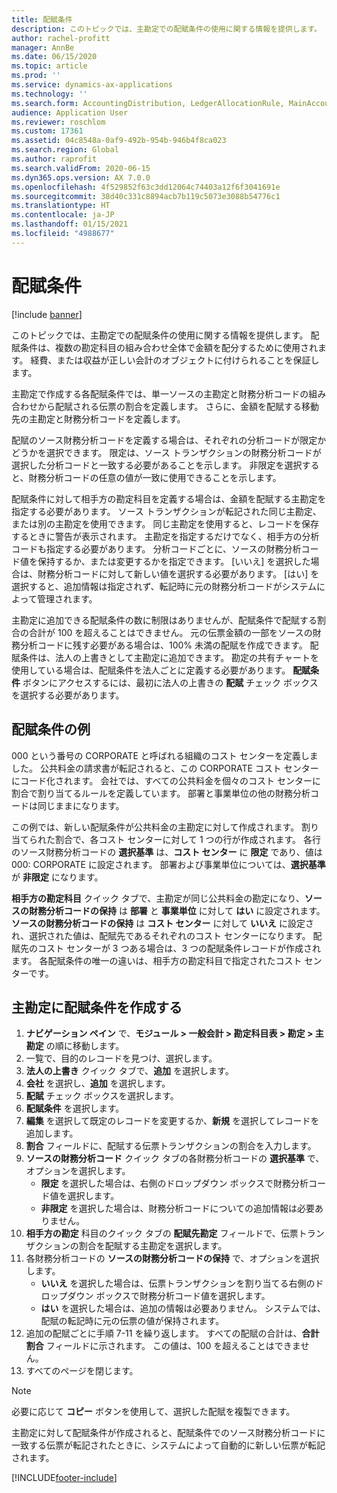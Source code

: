 ```yaml
---
title: 配賦条件
description: このトピックでは、主勘定での配賦条件の使用に関する情報を提供します。
author: rachel-profitt
manager: AnnBe
ms.date: 06/15/2020
ms.topic: article
ms.prod: ''
ms.service: dynamics-ax-applications
ms.technology: ''
ms.search.form: AccountingDistribution, LedgerAllocationRule, MainAccount, AllocationTerms
audience: Application User
ms.reviewer: roschlom
ms.custom: 17361
ms.assetid: 04c8548a-0af9-492b-954b-946b4f8ca023
ms.search.region: Global
ms.author: raprofit
ms.search.validFrom: 2020-06-15
ms.dyn365.ops.version: AX 7.0.0
ms.openlocfilehash: 4f529852f63c3dd12064c74403a12f6f3041691e
ms.sourcegitcommit: 38d40c331c8894acb7b119c5073e3088b54776c1
ms.translationtype: HT
ms.contentlocale: ja-JP
ms.lasthandoff: 01/15/2021
ms.locfileid: "4988677"
---
```

# <a name="allocation-terms"></a>配賦条件

[!include [banner](../includes/banner.md)]

このトピックでは、主勘定での配賦条件の使用に関する情報を提供します。 配賦条件は、複数の勘定科目の組み合わせ全体で金額を配分するために使用されます。 経費、または収益が正しい会計のオブジェクトに付けられることを保証します。

主勘定で作成する各配賦条件では、単一ソースの主勘定と財務分析コードの組み合わせから配賦される伝票の割合を定義します。 さらに、金額を配賦する移動先の主勘定と財務分析コードを定義します。 

配賦のソース財務分析コードを定義する場合は、それぞれの分析コードが限定かどうかを選択できます。 限定は、ソース トランザクションの財務分析コードが選択した分析コードと一致する必要があることを示します。 非限定を選択すると、財務分析コードの任意の値が一致に使用できることを示します。

配賦条件に対して相手方の勘定科目を定義する場合は、金額を配賦する主勘定を指定する必要があります。 ソース トランザクションが転記された同じ主勘定、または別の主勘定を使用できます。 同じ主勘定を使用すると、レコードを保存するときに警告が表示されます。 主勘定を指定するだけでなく、相手方の分析コードも指定する必要があります。 分析コードごとに、ソースの財務分析コード値を保持するか、または変更するかを指定できます。 [いいえ] を選択した場合は、財務分析コードに対して新しい値を選択する必要があります。 [はい] を選択すると、追加情報は指定されず、転記時に元の財務分析コードがシステムによって管理されます。

主勘定に追加できる配賦条件の数に制限はありませんが、配賦条件で配賦する割合の合計が 100 を超えることはできません。 元の伝票金額の一部をソースの財務分析コードに残す必要がある場合は、100% 未満の配賦を作成できます。 配賦条件は、法人の上書きとして主勘定に追加できます。 勘定の共有チャートを使用している場合は、配賦条件を法人ごとに定義する必要があります。 **配賦条件** ボタンにアクセスするには、最初に法人の上書きの **配賦** チェック ボックスを選択する必要があります。

## <a name="allocation-term-example"></a>配賦条件の例
000 という番号の CORPORATE と呼ばれる組織のコスト センターを定義しました。 公共料金の請求書が転記されると、この CORPORATE コスト センターにコード化されます。 会社では、すべての公共料金を個々のコスト センターに割合で割り当てるルールを定義しています。 部署と事業単位の他の財務分析コードは同じままになります。

この例では、新しい配賦条件が公共料金の主勘定に対して作成されます。 割り当てられた割合で、各コスト センターに対して 1 つの行が作成されます。 各行のソース財務分析コードの **選択基準** は、**コスト センター** に **限定** であり、値は 000: CORPORATE に設定されます。 部署および事業単位については、**選択基準** が **非限定** になります。

**相手方の勘定科目** クイック タブで、主勘定が同じ公共料金の勘定になり、**ソースの財務分析コードの保持** は **部署** と **事業単位** に対して **はい** に設定されます。 **ソースの財務分析コードの保持** は **コスト センター** に対して **いいえ** に設定され、選択された値は、配賦先であるそれぞれのコスト センターになります。 配賦先のコスト センターが 3 つある場合は、3 つの配賦条件レコードが作成されます。 各配賦条件の唯一の違いは、相手方の勘定科目で指定されたコスト センターです。

## <a name="create-an-allocation-term-on-a-main-account"></a>主勘定に配賦条件を作成する

1. **ナビゲーション ペイン** で、**モジュール > 一般会計 > 勘定科目表 > 勘定 > 主勘定** の順に移動します。
2. 一覧で、目的のレコードを見つけ、選択します。
3. **法人の上書き** クイック タブで、**追加** を選択します。
4. **会社** を選択し、**追加** を選択します。
5. **配賦** チェック ボックスを選択します。
6. **配賦条件** を選択します。
7. **編集** を選択して既定のレコードを変更するか、**新規** を選択してレコードを追加します。
8. **割合** フィールドに、配賦する伝票トランザクションの割合を入力します。
9. **ソースの財務分析コード** クイック タブの各財務分析コードの **選択基準** で、オプションを選択します。
    - **限定** を選択した場合は、右側のドロップダウン ボックスで財務分析コード値を選択します。
    - **非限定** を選択した場合は、財務分析コードについての追加情報は必要ありません。
10. **相手方の勘定** 科目のクイック タブの **配賦先勘定** フィールドで、伝票トランザクションの割合を配賦する主勘定を選択します。
11. 各財務分析コードの **ソースの財務分析コードの保持** で、オプションを選択します。
    - **いいえ** を選択した場合は、伝票トランザクションを割り当てる右側のドロップダウン ボックスで財務分析コード値を選択します。
    - **はい** を選択した場合は、追加の情報は必要ありません。 システムでは、配賦の転記時に元の伝票の値が保持されます。
12. 追加の配賦ごとに手順 7-11 を繰り返します。 すべての配賦の合計は、**合計割合** フィールドに示されます。 この値は、100 を超えることはできません。
13. すべてのページを閉じます。

>[!NOTE] 
> 必要に応じて **コピー** ボタンを使用して、選択した配賦を複製できます。

主勘定に対して配賦条件が作成されると、配賦条件でのソース財務分析コードに一致する伝票が転記されたときに、システムによって自動的に新しい伝票が転記されます。


[!INCLUDE[footer-include](../../includes/footer-banner.md)]